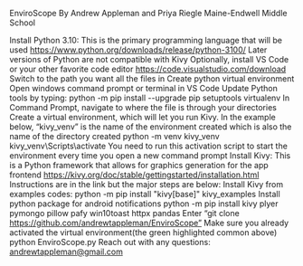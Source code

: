 EnviroScope
By Andrew Appleman and Priya Riegle
Maine-Endwell Middle School

Install Python 3.10: This is the primary programming language that will be used
https://www.python.org/downloads/release/python-3100/
Later versions of Python are not compatible with Kivy
Optionally, install VS Code or your other favorite code editor
https://code.visualstudio.com/download
Switch to the path you want all the files in
Create python virtual environment
Open windows command prompt or terminal in VS Code
Update Python tools by typing:
python -m pip install --upgrade pip setuptools virtualenv
In Command Prompt, navigate to where the file is through your directories
Create a virtual environment, which will let you run Kivy. In the example below, “kivy_venv” is the name of the environment created which is also the name of the directory created
python -m venv kivy_venv
kivy_venv\Scripts\activate
You need to run this activation script to start the environment every time you open a new command prompt
Install Kivy: This is a Python framework that allows for graphics generation for the app frontend
https://kivy.org/doc/stable/gettingstarted/installation.html
Instructions are in the link but the major steps are below:
Install Kivy from examples codes:
python -m pip install "kivy[base]" kivy_examples
Install python package for android notifications
python -m pip install kivy plyer pymongo pillow pafy win10toast httpx pandas
Enter “git clone https://github.com/andrewtappleman/EnviroScope”
Make sure you already activated the virtual environment(the green highlighted common above)
python EnviroScope.py
Reach out with any questions: andrewtappleman@gmail.com
